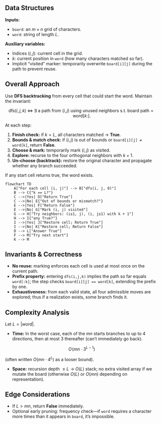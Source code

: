 ## Data Structures

**Inputs:**

* `board`: an $m \times n$ grid of characters.
* `word`: string of length $L$.

**Auxiliary variables:**

* Indices $(i,j)$: current cell in the grid.
* $k$: current position in `word` (how many characters matched so far).
* Implicit “visited” marker: temporarily overwrite `board[i][j]` during the path to prevent reuse.

## Overall Approach

Use **DFS backtracking** from every cell that could start the word.
Maintain the invariant:

$$
\text{dfs}(i,j,k) \;\Longleftrightarrow\; \exists\text{ a path from }(i,j)\text{ using unused neighbors s.t. } 
\text{board path} = \text{word}[k:].
$$

At each step:

1. **Finish check:** if $k=L$, all characters matched → **True**.
2. **Bounds & match check:** if $(i,j)$ is out of bounds or `board[i][j] ≠ word[k]`, return **False**.
3. **Choose & mark:** temporarily mark $(i,j)$ as visited.
4. **Explore:** recurse to the four orthogonal neighbors with $k+1$.
5. **Un-choose (backtrack):** restore the original character and propagate whether any branch succeeded.

If any start cell returns true, the word exists.

```mermaid
flowchart TD
    A["For each cell (i, j)"] --> B["dfs(i, j, 0)"]
    B --> C{"k == L?"}
    C -->|Yes| D["Return True"]
    C -->|No| E{"Out of bounds or mismatch?"}
    E -->|Yes| F["Return False"]
    E -->|No| G["Mark (i, j) visited"]
    G --> H["Try neighbors: (i±1, j), (i, j±1) with k + 1"]
    H --> I{"any True?"}
    I -->|Yes| J["Restore cell; Return True"]
    I -->|No| K["Restore cell; Return False"]
    D --> L["Answer True"]
    F --> M["Try next start"]
    K --> M
```

## Invariants & Correctness

* **No reuse:** marking enforces each cell is used at most once on the current path.
* **Prefix property:** entering `dfs(i,j,k)` implies the path so far equals `word[:k]`; the step checks `board[i][j] == word[k]`, extending the prefix by one.
* **Exhaustiveness:** from each valid state, all four admissible moves are explored; thus if a realization exists, some branch finds it.

## Complexity Analysis

Let $L = |word|$.

* **Time:** In the worst case, each of the $mn$ starts branches to up to 4 directions, then at most 3 thereafter (can’t immediately go back).

$$
O\!\left(mn \cdot 3^{L-1}\right)
$$

  (often written $O(mn\cdot 4^L)$ as a looser bound).
* **Space:** recursion depth $\le L$ → $O(L)$ stack; no extra visited array if we mutate the board (otherwise $O(L)$ or $O(mn)$ depending on representation).

## Edge Considerations

* If $L > mn$, return **False** immediately.
* Optional early pruning: frequency check—if `word` requires a character more times than it appears in `board`, it’s impossible.
